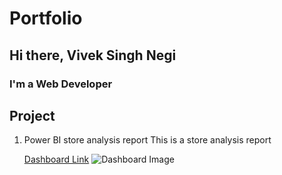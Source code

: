 # Portfolio

## Hi there, Vivek Singh Negi

### I'm a Web Developer

## Project

1. Power BI store analysis report
   This is a store analysis report

   [Dashboard Link](https://github.com/BobyNegi/Disney.git)
   ![Dashboard Image]()
